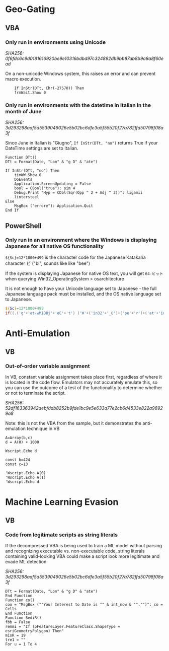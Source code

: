 # Geo-Gating
## VBA
### Only run in environments using Unicode

*SHA256: 0f6fdc6c9d0181616920be9e10316bdbd97c324892db9bb87ab8b9a8a8f60ead*

On a non-unicode Windows system, this raises an error and can prevent macro execution.

```vbscript
    If InStr(DTt, Chr(-27570)) Then
    frmWait.Show 0
```

### Only run in environments with the datetime in Italian in the month of June
*SHA256: 3d293298aaf5d5539049026e5b02bc6dfe3a5f55b20f27a782ffd50798f08a3f*

Since June in Italian is "Giugno", `If InStr(DTt, "no")` returns True if your DateTime settings are set to Italian.

```vbscript
Function DTt()
DTt = Format(Date, "Lon" & "g D" & "ate")

If InStr(DTt, "no") Then
    timWW.Show 0
    DoEvents
    Application.ScreenUpdating = False
    bool = CBool("true"): sim 4
    Debug.Print "Hyp = CDbl(Sqr(Opp ^ 2 + Adj ^ 2))": ligamii
    lintersteel
Else
    MsgBox ("errore"): Application.Quit
End If
```


## PowerShell

### Only run in an environment where the Windows is displaying Japanese for all native OS functionality

`${Sc}=12*1000+499` is the character code for the Japanese Katakana character ビ ("bi", sounds like like "bee")

If the system is displaying Japanese for native OS text, you will get `64-ビット` when querying Win32_OperatingSystem > osarchitecture

It is not enough to have your Unicode language set to Japanese - the full Japanese language pack must be installed, and the OS native language set to Japanese.

```powershell
${Sc}=12*1000+499
if((.('g'+'et-wMIOBj'+'eC'+'t') ('W'+('in32'+'_O')+('pe'+'r')+('at'+'ing')+('Syst'+'em'))).OsArChItecTURe -match [char]`${s`C}){...}
```

# Anti-Emulation
## VB
### Out-of-order variable assignment

In VB, constant variable assignment takes place first, regardless of where it is located in the code flow. Emulators may not accurately emulate this, so you can use the outcome of a test of the functionality to determine whether or not to terminate the script.

*SHA256: 52df163363942aebfddb8252b9fde1bc9e5e633a77e2cb6d4533e822a96929a8*

Note: this is not the VBA from the sample, but it demonstrates the anti-emulation technique in VB

```vbscript
A=Array(b,c)
d = A(0) + 1000

Wscript.Echo d

const b=424
const c=13

'Wscript.Echo A(0)
'Wscript.Echo A(1)
'Wscript.Echo d
```

# Machine Learning Evasion
## VB
### Code from legitimate scripts as string literals

If the decompressed VBA is being used to train a ML model without parsing and recognizing executable vs. non-executable code, string literals containing valid-looking VBA could make a script look more legitimate and evade ML detection

*SHA256: 3d293298aaf5d5539049026e5b02bc6dfe3a5f55b20f27a782ffd50798f08a3f*

```vbscript
DTt = Format(Date, "Lon" & "g D" & "ate")
End Function
Function co()
coo = "MsgBox (""Your Interest to Date is "" & int_now & ""."")": co = Cells
End Function
Function SediR()
fbb = False
remmi = "If (pFeatureLayer.FeatureClass.ShapeType = esriGeometryPolygon) Then"
misR = 19
tre1 = ""
For u = 1 To 4
```

